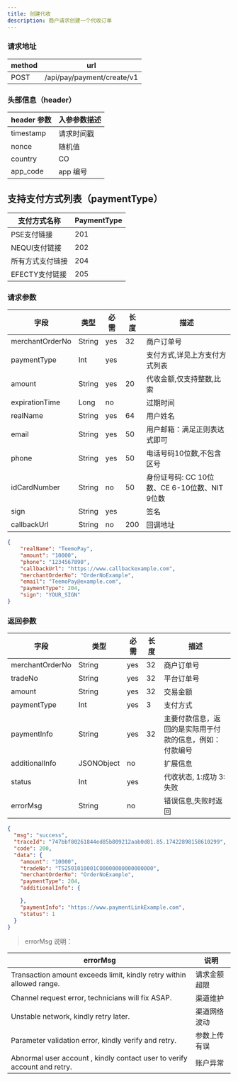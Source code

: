 ```yaml
---
title: 创建代收
description: 商户请求创建一个代收订单
---
```


### 请求地址

| method | url                        |
| ------ | -------------------------- |
| POST   | /api/pay/payment/create/v1 |

### 头部信息（header）

| header 参数 | 入参参数描述 |
| ----------- | ----------- |
| timestamp   | 请求时间戳  |
| nonce       | 随机值      |
| country     | CO   |
| app_code    | app 编号    |

## 支持支付方式列表（paymentType）

| 支付方式名称     | PaymentType |
|------------|-------------|
| PSE支付链接    | 201 |
 | NEQUI支付链接  | 202 | 
| 所有方式支付链接   | 204 | 
| EFECTY支付链接 | 205 | 

### 请求参数

| 字段            | 类型   | 必需  | 长度  | 描述                               |
| --------------- | ------ |-----|-----|----------------------------------|
| merchantOrderNo | String | yes | 32  | 商户订单号                            |
| paymentType     | Int    | yes |     | 支付方式,详见上方支付方式列表                  |
| amount          | String | yes | 20  | 代收金额,仅支持整数,比索                    |
| expirationTime  | Long   | no  |     | 过期时间                             |
| realName        | String | yes | 64  | 用户姓名                             |
| email           | String | yes | 50  | 用户邮箱：满足正则表达式即可                   |
| phone           | String | yes | 50  | 电话号码10位数,不包含区号                   |
| idCardNumber    | String | no  | 50  | 身份证号码: CC 10位数、CE 6-10位数、NIT 9位数 |
| sign            | String | yes |     | 签名                               |
| callbackUrl     | String | no  | 200 | 回调地址                             |

```json title="请求示例"
{
    "realName": "TeemoPay",
    "amount": "10000",
    "phone": "1234567890",
    "callbackUrl": "https://www.callbackexample.com",
    "merchantOrderNo": "OrderNoExample",
    "email": "TeemoPay@example.com",
    "paymentType": 204,
    "sign": "YOUR_SIGN"
}
```

### 返回参数

| 字段            | 类型       | 必需 | 长度 | 描述                                                     |
| --------------- | ---------- | ---- | ---- | -------------------------------------------------------- |
| merchantOrderNo | String     | yes  | 32   | 商户订单号                                               |
| tradeNo         | String     | yes  | 32   | 平台订单号                                               |
| amount          | String     | yes  | 32   | 交易金额                                                 |
| paymentType     | Int        | yes  | 3    | 支付方式                                                 |
| paymentInfo     | String     | yes  | 32   | 主要付款信息，返回的是实际用于付款的信息，例如：付款编号 |
| additionalInfo  | JSONObject | no   |      | 扩展信息                                                 |
| status          | Int        | yes  |      | 代收状态, 1:成功 3:失败                                    |
| errorMsg        | String     | no   |      | 错误信息,失败时返回                                      |

```json
{
  "msg": "success",
  "traceId": "747bbf80261844ed85b809212aab0d81.85.17422898158610299",
  "code": 200,
  "data": {
    "amount": "10000",
    "tradeNo": "TS2501010001CO0000000000000000",
    "merchantOrderNo": "OrderNoExample",
    "paymentType": 204,
    "additionalInfo": {

    },
    "paymentInfo": "https://www.paymentLinkExample.com",
    "status": 1
  }
}
```

> errorMsg 说明：


| errorMsg                                | 说明    |
| ------------------------------------------- |-------|
| Transaction amount exceeds limit, kindly retry within allowed range. | 请求金额超限 |
| Channel request error, technicians will fix ASAP. | 渠道维护  |
| Unstable network, kindly retry later. |渠道网络波动|
| Parameter validation error, kindly verify and retry. | 参数上传有误|
|Abnormal user account , kindly contact user to verify account and retry.| 账户异常|